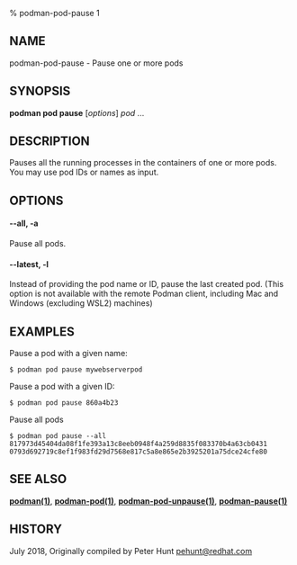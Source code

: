 % podman-pod-pause 1

## NAME
podman\-pod\-pause - Pause one or more pods

## SYNOPSIS
**podman pod pause** [*options*] *pod* ...

## DESCRIPTION
Pauses all the running processes in the containers of one or more pods.  You may use pod IDs or names as input.

## OPTIONS

#### **--all**, **-a**

Pause all pods.

#### **--latest**, **-l**

Instead of providing the pod name or ID, pause the last created pod. (This option is not available with the remote Podman client, including Mac and Windows (excluding WSL2) machines)

## EXAMPLES

Pause a pod with a given name:
```
$ podman pod pause mywebserverpod
```

Pause a pod with a given ID:
```
$ podman pod pause 860a4b23
```

Pause all pods
```
$ podman pod pause --all
817973d45404da08f1fe393a13c8eeb0948f4a259d8835f083370b4a63cb0431
0793d692719c8ef1f983fd29d7568e817c5a8e865e2b3925201a75dce24cfe80
```

## SEE ALSO
**[podman(1)](podman.1.md)**, **[podman-pod(1)](podman-pod.1.md)**, **[podman-pod-unpause(1)](podman-pod-unpause.1.md)**, **[podman-pause(1)](podman-pause.1.md)**

## HISTORY
July 2018, Originally compiled by Peter Hunt <pehunt@redhat.com>
